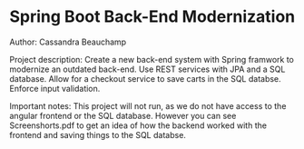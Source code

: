 # Spring Boot Back-End Modernization

Author: Cassandra Beauchamp

Project description: Create a new back-end system with Spring framwork to modernize an outdated back-end. Use REST services with JPA and a SQL database. Allow for a checkout service to save carts in the SQL databse. Enforce input validation. 

Important notes: This project will not run, as we do not have access to the angular frontend or the SQL database. However you can see Screenshorts.pdf to get an idea of how the backend worked with the frontend and saving things to the SQL databse. 

